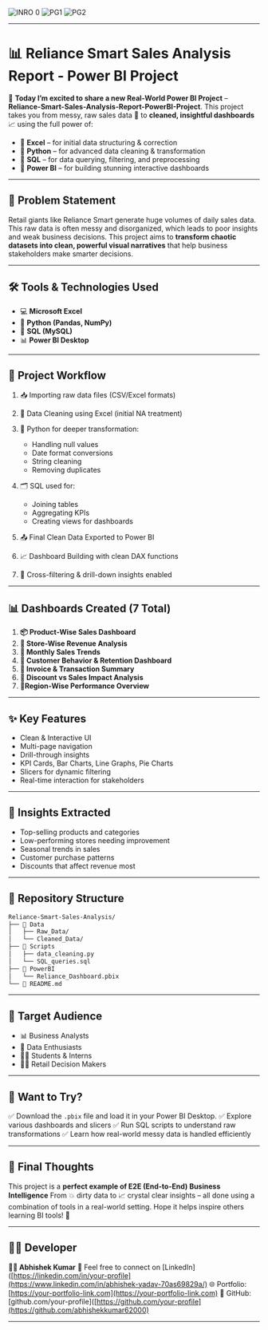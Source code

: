![INRO 0](https://github.com/user-attachments/assets/f16f3bfd-f7b1-466e-9082-cba557871537)
![PG1](https://github.com/user-attachments/assets/b7e7695d-6152-4d9c-a232-f3986e577a92)
![PG2](https://github.com/user-attachments/assets/485edc70-7f53-4387-a060-fe3227f01d13) 

---
 
# 📊 Reliance Smart Sales Analysis Report - Power BI Project

🚀 **Today I’m excited to share a new Real-World Power BI Project** – **Reliance-Smart-Sales-Analysis-Report-PowerBI-Project**.
This project takes you from messy, raw sales data 🧾 to **cleaned, insightful dashboards** 📈 using the full power of:

* 🧮 **Excel** – for initial data structuring & correction
* 🐍 **Python** – for advanced data cleaning & transformation
* 🐘 **SQL** – for data querying, filtering, and preprocessing
* 🧠 **Power BI** – for building stunning interactive dashboards

---

## 🧠 Problem Statement

Retail giants like Reliance Smart generate huge volumes of daily sales data. This raw data is often messy and disorganized, which leads to poor insights and weak business decisions.
This project aims to **transform chaotic datasets into clean, powerful visual narratives** that help business stakeholders make smarter decisions.

---

## 🛠️ Tools & Technologies Used

* 💻 **Microsoft Excel**
* 🐍 **Python (Pandas, NumPy)**
* 🐘 **SQL (MySQL)**
* 📊 **Power BI Desktop**

---

## 📂 Project Workflow

1. 📥 Importing raw data files (CSV/Excel formats)
2. 🧹 Data Cleaning using Excel (initial NA treatment)
3. 🐍 Python for deeper transformation:

   * Handling null values
   * Date format conversions
   * String cleaning
   * Removing duplicates
4. 🗂️ SQL used for:

   * Joining tables
   * Aggregating KPIs
   * Creating views for dashboards
5. 📤 Final Clean Data Exported to Power BI
6. 📈 Dashboard Building with clean DAX functions
7. 🔁 Cross-filtering & drill-down insights enabled

---

## 📊 Dashboards Created (7 Total)

1. **📦 Product-Wise Sales Dashboard**
2. **🏪 Store-Wise Revenue Analysis**
3. **📅 Monthly Sales Trends**
4. **👥 Customer Behavior & Retention Dashboard**
5. **🧾 Invoice & Transaction Summary**
6. **💸 Discount vs Sales Impact Analysis**
7. **📍Region-Wise Performance Overview**

---

## ✨ Key Features

* Clean & Interactive UI
* Multi-page navigation
* Drill-through insights
* KPI Cards, Bar Charts, Line Graphs, Pie Charts
* Slicers for dynamic filtering
* Real-time interaction for stakeholders

---

## 📌 Insights Extracted

* Top-selling products and categories
* Low-performing stores needing improvement
* Seasonal trends in sales
* Customer purchase patterns
* Discounts that affect revenue most

---

## 📁 Repository Structure

```bash
Reliance-Smart-Sales-Analysis/
├── 📁 Data
│   ├── Raw_Data/
│   └── Cleaned_Data/
├── 📁 Scripts
│   ├── data_cleaning.py
│   └── SQL_queries.sql
├── 📁 PowerBI
│   └── Reliance_Dashboard.pbix
└── 📄 README.md
```

---

## 🎯 Target Audience

* 📊 Business Analysts
* 🧠 Data Enthusiasts
* 🧑‍🏫 Students & Interns
* 🧑‍💼 Retail Decision Makers

---

## 📎 Want to Try?

✅ Download the `.pbix` file and load it in your Power BI Desktop.
✅ Explore various dashboards and slicers
✅ Run SQL scripts to understand raw transformations
✅ Learn how real-world messy data is handled efficiently

---

## 🌟 Final Thoughts

This project is a **perfect example of E2E (End-to-End) Business Intelligence**
From 💥 dirty data to 📈 crystal clear insights – all done using a combination of tools in a real-world setting.
Hope it helps inspire others learning BI tools! 🙌

---

## 🙋‍♂️ Developer

**👨‍💻 Abhishek Kumar**
📧 Feel free to connect on [LinkedIn]([https://linkedin.com/in/your-profile](https://www.linkedin.com/in/abhishek-yadav-70as69829a/)
🌐 Portfolio: [https://your-portfolio-link.com](https://your-portfolio-link.com)
📂 GitHub: [github.com/your-profile]([https://github.com/your-profile](https://github.com/abhishekkumar62000)

---

